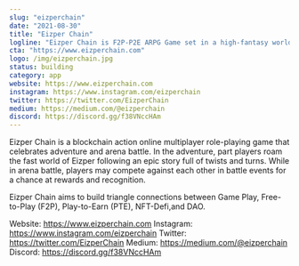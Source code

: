 ```yaml
---
slug: "eizperchain"
date: "2021-08-30"
title: "Eizper Chain"
logline: "Eizper Chain is F2P-P2E ARPG Game set in a high-fantasy world with steampunk style powered by Solana."
cta: "https://www.eizperchain.com"
logo: /img/eizperchain.jpg
status: building
category: app
website: https://www.eizperchain.com
instagram: https://www.instagram.com/eizperchain
twitter: https://twitter.com/EizperChain
medium: https://medium.com/@eizperchain
discord: https://discord.gg/f38VNccHAm
---
```


Eizper Chain is a blockchain action online multiplayer role-playing game that celebrates adventure and arena battle. In the adventure, part players roam the fast world of Eizper following an epic story full of twists and turns. While in arena battle, players may compete against each other in battle events for a chance at rewards and recognition.

Eizper Chain aims to build triangle connections between Game Play, Free-to-Play (F2P), Play-to-Earn (PTE), NFT-Defi,and DAO.

Website: https://www.eizperchain.com
Instagram: https://www.instagram.com/eizperchain
Twitter: https://twitter.com/EizperChain
Medium: https://medium.com/@eizperchain
Discord: https://discord.gg/f38VNccHAm
